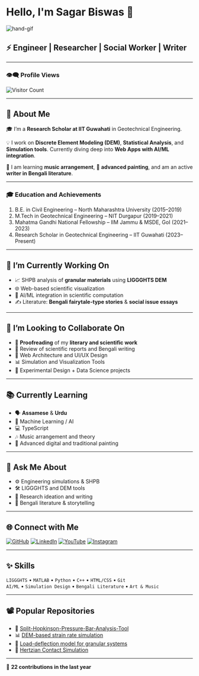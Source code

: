 # Hello, I'm Sagar Biswas 👋

![hand-gif](https://media.giphy.com/media/l0MYt5jPR6QX5pnqM/giphy.gif)

## ⚡ Engineer | Researcher | Social Worker | Writer

---

### 👁️‍🗨️ Profile Views
![Visitor Count](https://komarev.com/ghpvc/?username=amisagarbiswas&color=brightgreen)

---

## 📝 About Me

🎓 I’m a **Research Scholar at IIT Guwahati** in Geotechnical Engineering.

💡 I work on **Discrete Element Modeling (DEM)**, **Statistical Analysis**, and **Simulation tools**. Currently diving deep into **Web Apps with AI/ML integration**.

🎵 I am learning **music arrangement**, 🎨 **advanced painting**, and am an active **writer in Bengali literature**.

---

### 🎓 Education and Achievements

1. B.E. in Civil Engineering – North Maharashtra University (2015–2019)  
2. M.Tech in Geotechnical Engineering – NIT Durgapur (2019–2021)  
3. Mahatma Gandhi National Fellowship – IIM Jammu & MSDE, GoI (2021–2023)  
4. Research Scholar in Geotechnical Engineering – IIT Guwahati (2023–Present)

---

## 🔭 I’m Currently Working On

- 📈 SHPB analysis of **granular materials** using **LIGGGHTS DEM**  
- 🌐 Web-based scientific visualization  
- 🧠 AI/ML integration in scientific computation  
- ✍️ Literature: **Bengali fairytale-type stories** & **social issue essays**

---

## 🤝 I’m Looking to Collaborate On

- 📝 **Proofreading** of my **literary and scientific work**  
- 💬 Review of scientific reports and Bengali writing  
- 🔧 Web Architecture and UI/UX Design  
- 📊 Simulation and Visualization Tools  
- 🧪 Experimental Design + Data Science projects

---

## 📚 Currently Learning

- 🗣️ **Assamese** & **Urdu**  
- 🧠 Machine Learning / AI  
- 💻 TypeScript  
- 🎶 Music arrangement and theory  
- 🎨 Advanced digital and traditional painting

---

## 💬 Ask Me About

- ⚙️ Engineering simulations & SHPB  
- 🛠 LIGGGHTS and DEM tools  
- 🧠 Research ideation and writing  
- 📖 Bengali literature & storytelling

---

## 🌐 Connect with Me

[![GitHub](https://img.shields.io/badge/GitHub-100000?style=for-the-badge&logo=github&logoColor=white)](https://github.com/amisagarbiswas/sagar.github.io.git)
[![LinkedIn](https://img.shields.io/badge/LinkedIn-0072b1?style=for-the-badge&logo=linkedin&logoColor=white)](https://www.linkedin.com/in/sagar-biswas-749923214)
[![YouTube](https://img.shields.io/badge/YouTube-FF0000?style=for-the-badge&logo=youtube&logoColor=white)](https://www.youtube.com/@piearth343)
[![Instagram](https://img.shields.io/badge/Instagram-E4405F?style=for-the-badge&logo=instagram&logoColor=white)](https://www.instagram.com/sagar._biswas._?igsh=MXNxOW5ocXUwOXpoag==)

---

## ✨ Skills

`LIGGGHTS` • `MATLAB` • `Python` • `C++` • `HTML/CSS` • `Git`  
`AI/ML` • `Simulation Design` • `Bengali Literature` • `Art & Music`

---

## 📽️ Popular Repositories

- 🎯 [Split-Hopkinson-Pressure-Bar-Analysis-Tool](https://github.com/amisagarbiswas/SHPB-Analysis)  
- 📊 [DEM-based strain rate simulation](https://github.com/amisagarbiswas)  
- 🧪 [Load-deflection model for granular systems](https://github.com/amisagarbiswas)  
- 🔬 [Hertzian Contact Simulation](https://github.com/amisagarbiswas)

---

📆 **22 contributions in the last year**
